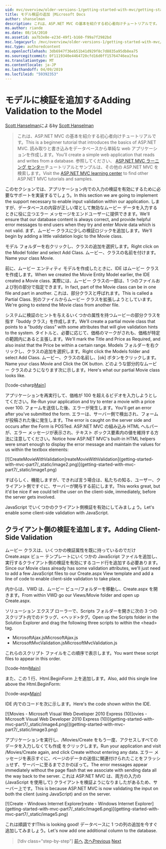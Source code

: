 ```yaml
---
uid: mvc/overview/older-versions-1/getting-started-with-mvc/getting-started-with-mvc-part7
title: モデル検証の追加 |Microsoft Docs
author: shanselman
description: これは、ASP.NET MVC の基本を紹介する初心者向けチュートリアルです。 読み取りと書き込みをデータベースから単純な web アプリケーションを作成します。
ms.author: riande
ms.date: 08/14/2010
ms.assetid: aa7b3e8e-e23d-49f1-b160-f99a7f2982bd
msc.legacyurl: /mvc/overview/older-versions-1/getting-started-with-mvc/getting-started-with-mvc-part7
msc.type: authoredcontent
ms.openlocfilehash: 3db6947f36eb51b41d929f8c7d8835a95db8ea75
ms.sourcegitcommit: 0f1119340e4464720cfd16d0ff15764746ea1fea
ms.translationtype: MT
ms.contentlocale: ja-JP
ms.lasthandoff: 04/09/2019
ms.locfileid: "59392353"
---
```

# <a name="adding-validation-to-the-model"></a><span data-ttu-id="7236b-104">モデルに検証を追加する</span><span class="sxs-lookup"><span data-stu-id="7236b-104">Adding Validation to the Model</span></span>

<span data-ttu-id="7236b-105">[Scott Hanselman](https://github.com/shanselman)による</span><span class="sxs-lookup"><span data-stu-id="7236b-105">by [Scott Hanselman](https://github.com/shanselman)</span></span>

> <span data-ttu-id="7236b-106">これは、ASP.NET MVC の基本を紹介する初心者向けチュートリアルです。</span><span class="sxs-lookup"><span data-stu-id="7236b-106">This is a beginner tutorial that introduces the basics of ASP.NET MVC.</span></span> <span data-ttu-id="7236b-107">読み取りと書き込みをデータベースから単純な web アプリケーションを作成します。</span><span class="sxs-lookup"><span data-stu-id="7236b-107">You'll create a simple web application that reads and writes from a database.</span></span> <span data-ttu-id="7236b-108">参照してください、 [ASP.NET MVC ラーニング センター](../../../index.md)チュートリアルとサンプルは、その他の ASP.NET MVC を検索します。</span><span class="sxs-lookup"><span data-stu-id="7236b-108">Visit the [ASP.NET MVC learning center](../../../index.md) to find other ASP.NET MVC tutorials and samples.</span></span>


<span data-ttu-id="7236b-109">このセクションでは、アプリケーション内での入力の検証を有効にするために必要なサポートを実装するでしょう。</span><span class="sxs-lookup"><span data-stu-id="7236b-109">In this section we are going to implement the support necessary to enable input validation within our application.</span></span> <span data-ttu-id="7236b-110">しますが、データベースの内容が正しい常として無効なムービー データを入力するときに役に立つエラー メッセージをエンドユーザーに提供できます。</span><span class="sxs-lookup"><span data-stu-id="7236b-110">We'll ensure that our database content is always correct, and provide helpful error messages to end users when they try and enter Movie data which is not valid.</span></span> <span data-ttu-id="7236b-111">まず、ムービー クラスに少しの検証ロジックを追加します。</span><span class="sxs-lookup"><span data-stu-id="7236b-111">We'll begin by adding a little validation logic to the Movie class.</span></span>

<span data-ttu-id="7236b-112">モデル フォルダーを右クリックし、クラスの追加を選択します。</span><span class="sxs-lookup"><span data-stu-id="7236b-112">Right click on the Model folder and select Add Class.</span></span> <span data-ttu-id="7236b-113">ムービー、クラスの名前を付けます。</span><span class="sxs-lookup"><span data-stu-id="7236b-113">Name your class Movie.</span></span>

<span data-ttu-id="7236b-114">前に、ムービー エンティティ モデルを作成したときに、IDE はムービー クラスを作成します。</span><span class="sxs-lookup"><span data-stu-id="7236b-114">When we created the Movie Entity Model earlier, the IDE created a Movie class.</span></span> <span data-ttu-id="7236b-115">実際には、ムービー クラスの一部は、1 つのファイルおよび別の部分で指定できます。</span><span class="sxs-lookup"><span data-stu-id="7236b-115">In fact, part of the Movie class can be in one file and part in another.</span></span> <span data-ttu-id="7236b-116">これは、部分クラスと呼ばれます。</span><span class="sxs-lookup"><span data-stu-id="7236b-116">This is called a Partial Class.</span></span> <span data-ttu-id="7236b-117">別のファイルからムービー クラスを拡張しようとしています。</span><span class="sxs-lookup"><span data-stu-id="7236b-117">We're going to extend the Movie class from another file.</span></span>

<span data-ttu-id="7236b-118">システムに検証のヒントを与えるいくつかの属性を持つムービーの部分クラスを指す「buddy クラス」を作成します。</span><span class="sxs-lookup"><span data-stu-id="7236b-118">We'll create a partial movie class that points to a "buddy class" with some attributes that will give validation hints to the system.</span></span> <span data-ttu-id="7236b-119">タイトルと、必要に応じて、価格のマークがされも、価格が特定の範囲内にあると主張します。</span><span class="sxs-lookup"><span data-stu-id="7236b-119">We'll mark the Title and Price as Required, and also insist that the Price be within a certain range.</span></span> <span data-ttu-id="7236b-120">Models フォルダーを右クリックし、クラスの追加を選択します。</span><span class="sxs-lookup"><span data-stu-id="7236b-120">Right click the Models folder and select Add Class.</span></span> <span data-ttu-id="7236b-121">ムービー、クラスの名前し、[ok] ボタンをクリックします。</span><span class="sxs-lookup"><span data-stu-id="7236b-121">Name your class Movie and Click the OK button.</span></span> <span data-ttu-id="7236b-122">どのような部分的なムービー クラスのようになります次に示します。</span><span class="sxs-lookup"><span data-stu-id="7236b-122">Here's what our partial Movie class looks like.</span></span>

[!code-csharp[Main](getting-started-with-mvc-part7/samples/sample1.cs)]

<span data-ttu-id="7236b-123">アプリケーションを再実行して、価格が 100 を超えるビデオを入力しようとしてください。</span><span class="sxs-lookup"><span data-stu-id="7236b-123">Re-Run your application and try to enter a movie with a price over 100.</span></span> <span data-ttu-id="7236b-124">フォームを送信した後、エラーが発生します。</span><span class="sxs-lookup"><span data-stu-id="7236b-124">You'll get an error after you've submitted the form.</span></span> <span data-ttu-id="7236b-125">エラーは、サーバー側で検出され、フォームが投稿された後に発生します。</span><span class="sxs-lookup"><span data-stu-id="7236b-125">The error is caught on the server side and occurs after the Form is POSTed.</span></span> <span data-ttu-id="7236b-126">ASP.NET MVC の組み込み HTML ヘルパーが、エラー メッセージが表示され、テキスト ボックス要素内の値を維持する方法に注意してください。</span><span class="sxs-lookup"><span data-stu-id="7236b-126">Notice how ASP.NET MVC's built-in HTML helpers were smart enough to display the error message and maintain the values for us within the textbox elements:</span></span>

[![C<span data-ttu-id="7236b-127">reateMovieWithValidation]</span><span class="sxs-lookup"><span data-stu-id="7236b-127">reateMovieWithValidation]</span></span>(getting-started-with-mvc-part7/_static/image2.png)](getting-started-with-mvc-part7/_static/image1.png)

<span data-ttu-id="7236b-128">すばらしく、機能しますが、できれば言う場合は、私たちの知る、ユーザー、クライアント側ですぐに、サーバーが関与する前にします。</span><span class="sxs-lookup"><span data-stu-id="7236b-128">This works great, but it'd be nice if we could tell the user on the client-side, immediately, before the server gets involved.</span></span>

<span data-ttu-id="7236b-129">JavaScript でいくつかのクライアント側検証を有効にしてみましょう。</span><span class="sxs-lookup"><span data-stu-id="7236b-129">Let's enable some client-side validation with JavaScript.</span></span>

## <a name="adding-client-side-validation"></a><span data-ttu-id="7236b-130">クライアント側の検証を追加します。</span><span class="sxs-lookup"><span data-stu-id="7236b-130">Adding Client-Side Validation</span></span>

<span data-ttu-id="7236b-131">ムービー クラスは、いくつかの検証属性を既に持っているのでだけ Create.aspx ビュー テンプレートにいくつかの JavaScript ファイルを追加し、実行するクライアント側の検証を有効にするコード行を追加する必要あります。</span><span class="sxs-lookup"><span data-stu-id="7236b-131">Since our Movie class already has some validation attributes, we'll just need to add a few JavaScript files to our Create.aspx View template and add a line of code to enable client-side validation to take place.</span></span>

<span data-ttu-id="7236b-132">内からは、VWD は、ムービー ビュー/フォルダーを移動し、Create.aspx を開きます。</span><span class="sxs-lookup"><span data-stu-id="7236b-132">From within VWD go our Views/Movie folder and open up Create.aspx.</span></span>

<span data-ttu-id="7236b-133">ソリューション エクスプ ローラーで、Scripts フォルダーを開きに次の 3 つのスクリプト内でのドラッグ、&lt;ヘッド&gt;タグ。</span><span class="sxs-lookup"><span data-stu-id="7236b-133">Open up the Scripts folder in the Solution Explorer and drag the following three scripts to within the &lt;head&gt; tag.</span></span>

- <span data-ttu-id="7236b-134">MicrosoftAjax.js</span><span class="sxs-lookup"><span data-stu-id="7236b-134">MicrosoftAjax.js</span></span>
- <span data-ttu-id="7236b-135">MicrosoftMvcValidation.js</span><span class="sxs-lookup"><span data-stu-id="7236b-135">MicrosoftMvcValidation.js</span></span>

<span data-ttu-id="7236b-136">これらのスクリプト ファイルをこの順序で表示します。</span><span class="sxs-lookup"><span data-stu-id="7236b-136">You want these script files to appear in this order.</span></span>

[!code-html[Main](getting-started-with-mvc-part7/samples/sample2.html)]

<span data-ttu-id="7236b-137">また、この 1 行、Html.BeginForm 上を追加します。</span><span class="sxs-lookup"><span data-stu-id="7236b-137">Also, add this single line above the Html.BeginForm:</span></span>

[!code-aspx[Main](getting-started-with-mvc-part7/samples/sample3.aspx)]

<span data-ttu-id="7236b-138">IDE 内でのコードを次に示します。</span><span class="sxs-lookup"><span data-stu-id="7236b-138">Here's the code shown within the IDE.</span></span>

[![M<span data-ttu-id="7236b-139">ovies - Microsoft Visual Web Developer 2010 Express (10)]</span><span class="sxs-lookup"><span data-stu-id="7236b-139">ovies - Microsoft Visual Web Developer 2010 Express (10)]</span></span>(getting-started-with-mvc-part7/_static/image4.png)](getting-started-with-mvc-part7/_static/image3.png)

<span data-ttu-id="7236b-140">アプリケーションを実行し、/Movies/Create をもう一度、アクセスしすべてのデータを入力しなくても作成 をクリックします。</span><span class="sxs-lookup"><span data-stu-id="7236b-140">Run your application and visit /Movies/Create again, and click Create without entering any data.</span></span> <span data-ttu-id="7236b-141">エラー メッセージを表示すぐに、ページのデータの送信に関連付けられたことをフラッシュせず、サーバーに至るまでさかのぼって。</span><span class="sxs-lookup"><span data-stu-id="7236b-141">The error messages appear immediately without the page flash that we associate with sending data all the way back to the server.</span></span> <span data-ttu-id="7236b-142">これは ASP.NET MVC は、両方の入力の (JavaScript を使用して) クライアントを検証ようになりましたがあるため、サーバー上です。</span><span class="sxs-lookup"><span data-stu-id="7236b-142">This is because ASP.NET MVC is now validating the input on both the client (using JavaScript) and on the server.</span></span>

[![C<span data-ttu-id="7236b-143">reate - Windows Internet Explorer]</span><span class="sxs-lookup"><span data-stu-id="7236b-143">reate - Windows Internet Explorer]</span></span>(getting-started-with-mvc-part7/_static/image6.png)](getting-started-with-mvc-part7/_static/image5.png)

<span data-ttu-id="7236b-144">これは順調です!</span><span class="sxs-lookup"><span data-stu-id="7236b-144">This is looking good!</span></span> <span data-ttu-id="7236b-145">データベースに 1 つの列の追加を今すぐ追加してみましょう。</span><span class="sxs-lookup"><span data-stu-id="7236b-145">Let's now add one additional column to the database.</span></span>

> [!div class="step-by-step"]
> <span data-ttu-id="7236b-146">[前へ](getting-started-with-mvc-part6.md)
> [次へ](getting-started-with-mvc-part8.md)</span><span class="sxs-lookup"><span data-stu-id="7236b-146">[Previous](getting-started-with-mvc-part6.md)
[Next](getting-started-with-mvc-part8.md)</span></span>
